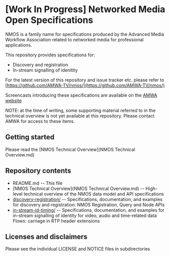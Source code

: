 # **[Work In Progress]** Networked Media Open Specifications

NMOS is a family name for specifications produced by the Advanced Media Workflow Association related to networked media for professional applications.

This repository provides specifications for:
* Discovery and registration
* In-stream signalling of idenitity

For the latest version of this repository and issue tracker etc. please refer to [https://github.com/AMWA-TV/nmos/](https://github.com/AMWA-TV/nmos/)

Screencasts introducing these specifications are available on the [AMWA website](http://www.amwa.tv/projects/nmi/NMI_presentations.shtml)

NOTE: at the time of writing, some supporting material referred to in the technical overview is not yet available at this repository. Please contact AMWA for access to these items.

## Getting started

Please read the [NMOS Technical Overview](NMOS Technical Overview.md) 

## Repository contents

* README.md -- This file
* [NMOS Technical Overview](NMOS Technical Overview.md) -- High-level technical overview of the NMOS data model and API specifications
* [discovery-registration/](discovery-registration/) -- Specifications, documentation, and examples for discovery and registration: NMOS Registration, Query and Node APIs
* [in-stream-id-timing/](in-stream-id-timing/) -- Specifications, documentation, and examples for in-stream signalling of identity for video, audio and time-related data Flows: carriage in RTP header extensions

## Licenses and disclaimers

Please see the individual LICENSE and NOTICE files in subdirectories
